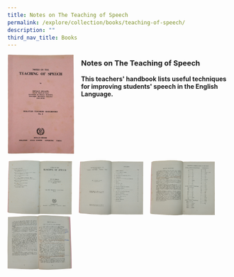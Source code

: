 ```yaml
---
title: Notes on The Teaching of Speech
permalink: /explore/collection/books/teaching-of-speech/
description: ""
third_nav_title: Books
---
```

<img src="/images/teachingofspeech1.png" style="width:30%;margin-right:15px;" align="left">

### **Notes on The Teaching of Speech**

<b>This teachers' handbook lists useful techniques for improving students' speech in the English Language.</b>

<br clear="left">

<p><a href="/images/teachingofspeech2.png">  
<img src="/images/teachingofspeech2.png" style="width:29%;margin-right:15px;" align="left">
</a></p>

<p><a href="/images/teachingofspeech3.png">  
<img src="/images/teachingofspeech3.png" style="width:29%;margin-right:15px;" align="left">
</a></p>

<p><a href="/images/teachingofspeech4.png">  
<img src="/images/teachingofspeech4.png" style="width:29%;margin-right:15px;" align="left">
</a></p>

<p><a href="/images/teachingofspeech5.png">  
<img src="/images/teachingofspeech5.png" style="width:29%;margin-right:15px;" align="left">
</a></p>
